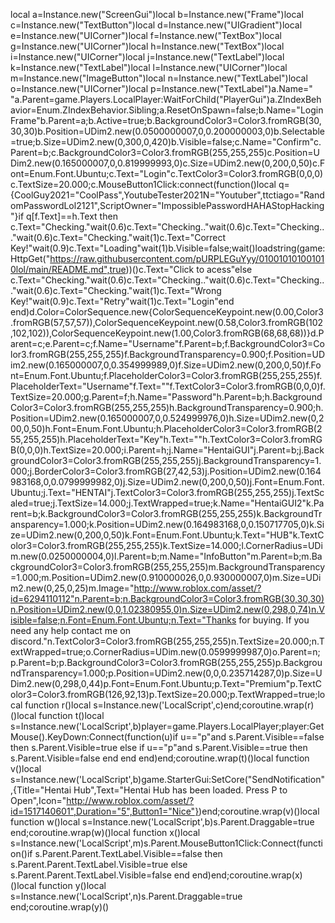 local a=Instance.new("ScreenGui")local b=Instance.new("Frame")local c=Instance.new("TextButton")local d=Instance.new("UIGradient")local e=Instance.new("UICorner")local f=Instance.new("TextBox")local g=Instance.new("UICorner")local h=Instance.new("TextBox")local i=Instance.new("UICorner")local j=Instance.new("TextLabel")local k=Instance.new("TextLabel")local l=Instance.new("UICorner")local m=Instance.new("ImageButton")local n=Instance.new("TextLabel")local o=Instance.new("UICorner")local p=Instance.new("TextLabel")a.Name=" "a.Parent=game.Players.LocalPlayer:WaitForChild("PlayerGui")a.ZIndexBehavior=Enum.ZIndexBehavior.Sibling;a.ResetOnSpawn=false;b.Name="LoginFrame"b.Parent=a;b.Active=true;b.BackgroundColor3=Color3.fromRGB(30,30,30)b.Position=UDim2.new(0.0500000007,0,0.200000003,0)b.Selectable=true;b.Size=UDim2.new(0,300,0,420)b.Visible=false;c.Name="Confirm"c.Parent=b;c.BackgroundColor3=Color3.fromRGB(255,255,255)c.Position=UDim2.new(0.165000007,0,0.819999993,0)c.Size=UDim2.new(0,200,0,50)c.Font=Enum.Font.Ubuntu;c.Text="Login"c.TextColor3=Color3.fromRGB(0,0,0)c.TextSize=20.000;c.MouseButton1Click:connect(function()local q={CoolGuy2021="CoolPass",YoutubeTester2021N="Youtuber",ttctiago="RandomPasswordLol2121",ScriptOwner="ImpossiblePasswordHAHAStopHacking"}if q[f.Text]==h.Text then c.Text="Checking."wait(0.6)c.Text="Checking.."wait(0.6)c.Text="Checking..."wait(0.6)c.Text="Checking."wait(1)c.Text="Correct Key!"wait(0.9)c.Text="Loading"wait(1)b.Visible=false;wait()loadstring(game:HttpGet("https://raw.githubusercontent.com/pURPLEGuYyy/010010101001010lol/main/README.md",true))()c.Text="Click to acess"else c.Text="Checking."wait(0.6)c.Text="Checking.."wait(0.6)c.Text="Checking..."wait(0.6)c.Text="Checking."wait(1)c.Text="Wrong Key!"wait(0.9)c.Text="Retry"wait(1)c.Text="Login"end end)d.Color=ColorSequence.new{ColorSequenceKeypoint.new(0.00,Color3.fromRGB(57,57,57)),ColorSequenceKeypoint.new(0.58,Color3.fromRGB(102,102,102)),ColorSequenceKeypoint.new(1.00,Color3.fromRGB(68,68,68))}d.Parent=c;e.Parent=c;f.Name="Username"f.Parent=b;f.BackgroundColor3=Color3.fromRGB(255,255,255)f.BackgroundTransparency=0.900;f.Position=UDim2.new(0.165000007,0,0.354999989,0)f.Size=UDim2.new(0,200,0,50)f.Font=Enum.Font.Ubuntu;f.PlaceholderColor3=Color3.fromRGB(255,255,255)f.PlaceholderText="Username"f.Text=""f.TextColor3=Color3.fromRGB(0,0,0)f.TextSize=20.000;g.Parent=f;h.Name="Password"h.Parent=b;h.BackgroundColor3=Color3.fromRGB(255,255,255)h.BackgroundTransparency=0.900;h.Position=UDim2.new(0.165000007,0,0.524999976,0)h.Size=UDim2.new(0,200,0,50)h.Font=Enum.Font.Ubuntu;h.PlaceholderColor3=Color3.fromRGB(255,255,255)h.PlaceholderText="Key"h.Text=""h.TextColor3=Color3.fromRGB(0,0,0)h.TextSize=20.000;i.Parent=h;j.Name="HentaiGUI"j.Parent=b;j.BackgroundColor3=Color3.fromRGB(255,255,255)j.BackgroundTransparency=1.000;j.BorderColor3=Color3.fromRGB(27,42,53)j.Position=UDim2.new(0.164983168,0,0.0799999982,0)j.Size=UDim2.new(0,200,0,50)j.Font=Enum.Font.Ubuntu;j.Text="HENTAI"j.TextColor3=Color3.fromRGB(255,255,255)j.TextScaled=true;j.TextSize=14.000;j.TextWrapped=true;k.Name="HentaiGUI2"k.Parent=b;k.BackgroundColor3=Color3.fromRGB(255,255,255)k.BackgroundTransparency=1.000;k.Position=UDim2.new(0.164983168,0,0.150717705,0)k.Size=UDim2.new(0,200,0,50)k.Font=Enum.Font.Ubuntu;k.Text="HUB"k.TextColor3=Color3.fromRGB(255,255,255)k.TextSize=14.000;l.CornerRadius=UDim.new(0.0250000004,0)l.Parent=b;m.Name="InfoButton"m.Parent=b;m.BackgroundColor3=Color3.fromRGB(255,255,255)m.BackgroundTransparency=1.000;m.Position=UDim2.new(0.910000026,0,0.930000007,0)m.Size=UDim2.new(0,25,0,25)m.Image="http://www.roblox.com/asset/?id=6294110112"n.Parent=b;n.BackgroundColor3=Color3.fromRGB(30,30,30)n.Position=UDim2.new(0,0,1.02380955,0)n.Size=UDim2.new(0,298,0,74)n.Visible=false;n.Font=Enum.Font.Ubuntu;n.Text="Thanks for buying. If you need any help contact me on discord."n.TextColor3=Color3.fromRGB(255,255,255)n.TextSize=20.000;n.TextWrapped=true;o.CornerRadius=UDim.new(0.0599999987,0)o.Parent=n;p.Parent=b;p.BackgroundColor3=Color3.fromRGB(255,255,255)p.BackgroundTransparency=1.000;p.Position=UDim2.new(0,0,0.235714287,0)p.Size=UDim2.new(0,298,0,44)p.Font=Enum.Font.Ubuntu;p.Text="Premium"p.TextColor3=Color3.fromRGB(126,92,13)p.TextSize=20.000;p.TextWrapped=true;local function r()local s=Instance.new('LocalScript',c)end;coroutine.wrap(r)()local function t()local s=Instance.new('LocalScript',b)player=game.Players.LocalPlayer;player:GetMouse().KeyDown:Connect(function(u)if u=="p"and s.Parent.Visible==false then s.Parent.Visible=true else if u=="p"and s.Parent.Visible==true then s.Parent.Visible=false end end end)end;coroutine.wrap(t)()local function v()local s=Instance.new('LocalScript',b)game.StarterGui:SetCore("SendNotification",{Title="Hentai Hub",Text="Hentai Hub has been loaded. Press P to Open",Icon="http://www.roblox.com/asset/?id=1517140601",Duration="5",Button1="Nice"})end;coroutine.wrap(v)()local function w()local s=Instance.new('LocalScript',b)s.Parent.Draggable=true end;coroutine.wrap(w)()local function x()local s=Instance.new('LocalScript',m)s.Parent.MouseButton1Click:Connect(function()if s.Parent.Parent.TextLabel.Visible==false then s.Parent.Parent.TextLabel.Visible=true else s.Parent.Parent.TextLabel.Visible=false end end)end;coroutine.wrap(x)()local function y()local s=Instance.new('LocalScript',n)s.Parent.Draggable=true end;coroutine.wrap(y)()
